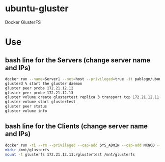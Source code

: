 # ubuntu-gluster
Docker GlusterFS
# Use

## bash line for the Servers (change server name and IPs)
```bash
docker run --name=Server1 --net=host --privileged=true -it pablogn/ubuntu-gluster bash
glusterd % start the gluster daemon
gluster peer probe 172.21.12.12
gluster peer probe 172.21.12.13
gluster volume create glustertest replica 3 transport tcp 172.21.12.11:/brick 172.21.12.12:/brick 172.21.12.13:/brick force
gluster volume start glustertest
gluster peer status
gluster volume info
```

## bash line for the Clients (change server name and IPs)
```bash
docker run -ti --rm --privileged --cap-add SYS_ADMIN --cap-add MKNOD --device=/dev/fuse pablogn/ubuntu-gluster /bin/bash %%%%%%%%%%%%%%%% yet to be tested, seen in https://hub.docker.com/r/zerodivide1/docker-gluster-client-base/
mkdir /mnt/glusterfs
mount -t glusterfs 172.21.12.11:/glustertest /mnt/glusterfs
```
